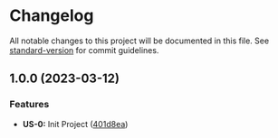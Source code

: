 # Changelog

All notable changes to this project will be documented in this file. See [standard-version](https://github.com/conventional-changelog/standard-version) for commit guidelines.

## 1.0.0 (2023-03-12)


### Features

* **US-0:** Init Project ([401d8ea](https://github.com/letuankiet212/fe-us-app/commits/401d8eaa2d7944b8fd7023cffadbd5444df8a2a8))
